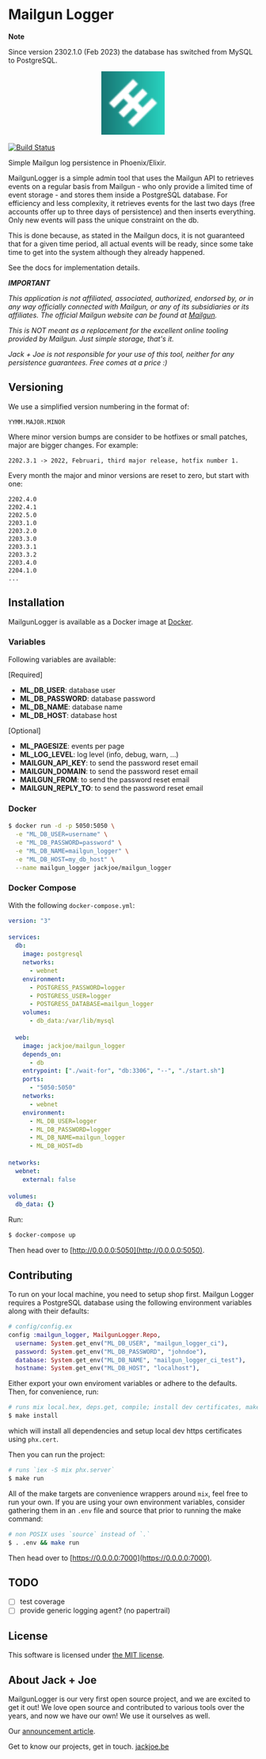 # Mailgun Logger

**Note**

Since version 2302.1.0 (Feb 2023) the database has switched from MySQL to PostgreSQL.

<div align="center" width="100%">
  <img src="./public/logo.svg" width="128" alt="" />
</div>

[![Build Status](https://app.travis-ci.com/jackjoe/mailgun_logger.svg?branch=master)](https://app.travis-ci.com/jackjoe/mailgun_logger)

Simple Mailgun log persistence in Phoenix/Elixir.

MailgunLogger is a simple admin tool that uses the Mailgun API to retrieves events on a regular basis from Mailgun - who only provide a limited time of event storage - and stores them inside a PostgreSQL database.
For efficiency and less complexity, it retrieves events for the last two days (free accounts offer up to three days of persistence) and then inserts everything. Only new events will pass the unique constraint on the db.

This is done because, as stated in the Mailgun docs, it is not guaranteed that for a given time period, all actual events will be ready, since some take time to get into the system although they already happened.

See the docs for implementation details.

_**IMPORTANT**_

_This application is not affiliated, associated, authorized, endorsed by, or in any way officially connected with Mailgun, or any of its subsidiaries or its affiliates. The official Mailgun website can be found at [Mailgun](https://mailgun.com)._

_This is NOT meant as a replacement for the excellent online tooling provided by Mailgun. Just simple storage, that's it._

_Jack + Joe is not responsible for your use of this tool, neither for any persistence guarantees. Free comes at a price :)_

## Versioning

We use a simplified version numbering in the format of:

```
YYMM.MAJOR.MINOR
```

Where minor version bumps are consider to be hotfixes or small patches, major are bigger changes. For example:

```
2202.3.1 -> 2022, Februari, third major release, hotfix number 1.
```

Every month the major and minor versions are reset to zero, but start with one:

```
2202.4.0
2202.4.1
2202.5.0
2203.1.0
2203.2.0
2203.3.0
2203.3.1
2203.3.2
2203.4.0
2204.1.0
...
```

## Installation

MailgunLogger is available as a Docker image at [Docker](https://hub.docker.com/r/jackjoe/mailgun_logger).

### Variables

Following variables are available:

[Required]

- **ML_DB_USER**: database user
- **ML_DB_PASSWORD**: database password
- **ML_DB_NAME**: database name
- **ML_DB_HOST**: database host

[Optional]

- **ML_PAGESIZE**: events per page
- **ML_LOG_LEVEL**: log level (info, debug, warn, ...)
- **MAILGUN_API_KEY**: to send the password reset email
- **MAILGUN_DOMAIN**: to send the password reset email
- **MAILGUN_FROM**: to send the password reset email
- **MAILGUN_REPLY_TO**: to send the password reset email

### Docker

```bash
$ docker run -d -p 5050:5050 \
  -e "ML_DB_USER=username" \
  -e "ML_DB_PASSWORD=password" \
  -e "ML_DB_NAME=mailgun_logger" \
  -e "ML_DB_HOST=my_db_host" \
  --name mailgun_logger jackjoe/mailgun_logger
```

### Docker Compose

With the following `docker-compose.yml`:

```yml
version: "3"

services:
  db:
    image: postgresql
    networks:
      - webnet
    environment:
      - POSTGRESS_PASSWORD=logger
      - POSTGRESS_USER=logger
      - POSTGRESS_DATABASE=mailgun_logger
    volumes:
      - db_data:/var/lib/mysql

  web:
    image: jackjoe/mailgun_logger
    depends_on:
      - db
    entrypoint: ["./wait-for", "db:3306", "--", "./start.sh"]
    ports:
      - "5050:5050"
    networks:
      - webnet
    environment:
      - ML_DB_USER=logger
      - ML_DB_PASSWORD=logger
      - ML_DB_NAME=mailgun_logger
      - ML_DB_HOST=db

networks:
  webnet:
    external: false

volumes:
  db_data: {}
```

Run:

```bash
$ docker-compose up
```

Then head over to [http://0.0.0.0:5050](http://0.0.0.0:5050).

## Contributing

To run on your local machine, you need to setup shop first.
Mailgun Logger requires a PostgreSQL database using the following environment variables along with their defaults:

```elixir
# config/config.ex
config :mailgun_logger, MailgunLogger.Repo,
  username: System.get_env("ML_DB_USER", "mailgun_logger_ci"),
  password: System.get_env("ML_DB_PASSWORD", "johndoe"),
  database: System.get_env("ML_DB_NAME", "mailgun_logger_ci_test"),
  hostname: System.get_env("ML_DB_HOST", "localhost"),
```

Either export your own enviroment variables or adhere to the defaults. Then, for convenience, run:

```bash
# runs mix local.hex, deps.get, compile; install dev certificates, make run (see below)
$ make install
```

which will install all dependencies and setup local dev https certificates using `phx.cert`.

Then you can run the project:

```bash
# runs `iex -S mix phx.server`
$ make run
```

All of the make targets are convenience wrappers around `mix`, feel free to run your own. If you are using your own environment variables, consider gathering them in an `.env` file and source that prior to running the make command:

```bash
# non POSIX uses `source` instead of `.`
$ . .env && make run
```

Then head over to [https://0.0.0.0:7000](https://0.0.0.0:7000).

## TODO

- [ ] test coverage
- [ ] provide generic logging agent? (no papertrail)

## License

This software is licensed under [the MIT license](LICENSE).

## About Jack + Joe

MailgunLogger is our very first open source project, and we are excited to get it out! We love open source and contributed to various tools over the years, and now we have our own! We use it ourselves as well.

Our [announcement article](https://jackjoe.be/articles/mailgun-logger).

Get to know our projects, get in touch. [jackjoe.be](https://jackjoe.be)
